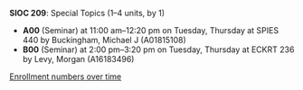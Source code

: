 **SIOC 209**: Special Topics (1–4 units, by 1)

- **A00** (Seminar) at 11:00 am–12:20 pm on Tuesday, Thursday at SPIES 440 by Buckingham, Michael J (A01815108)
- **B00** (Seminar) at 2:00 pm–3:20 pm on Tuesday, Thursday at ECKRT 236 by Levy, Morgan (A16183496)

[Enrollment numbers over time](./SIOC209.tsv)
